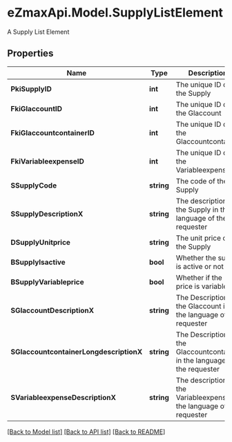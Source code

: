 # eZmaxApi.Model.SupplyListElement
A Supply List Element

## Properties

Name | Type | Description | Notes
------------ | ------------- | ------------- | -------------
**PkiSupplyID** | **int** | The unique ID of the Supply | 
**FkiGlaccountID** | **int** | The unique ID of the Glaccount | [optional] 
**FkiGlaccountcontainerID** | **int** | The unique ID of the Glaccountcontainer | [optional] 
**FkiVariableexpenseID** | **int** | The unique ID of the Variableexpense | 
**SSupplyCode** | **string** | The code of the Supply | 
**SSupplyDescriptionX** | **string** | The description of the Supply in the language of the requester | 
**DSupplyUnitprice** | **string** | The unit price of the Supply | 
**BSupplyIsactive** | **bool** | Whether the supply is active or not | 
**BSupplyVariableprice** | **bool** | Whether if the price is variable | 
**SGlaccountDescriptionX** | **string** | The Description for the Glaccount in the language of the requester | [optional] 
**SGlaccountcontainerLongdescriptionX** | **string** | The Description for the Glaccountcontainer in the language of the requester | [optional] 
**SVariableexpenseDescriptionX** | **string** | The description of the Variableexpense in the language of the requester | [optional] 

[[Back to Model list]](../README.md#documentation-for-models) [[Back to API list]](../README.md#documentation-for-api-endpoints) [[Back to README]](../README.md)

